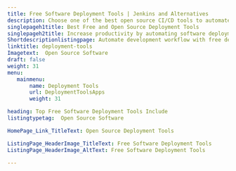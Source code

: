 ```yaml
---
title: Free Software Deployment Tools | Jenkins and Alternatives
description: Choose one of the best open source CI/CD tools to automate software deployment processes. All the deployment software listed here are free and open source.
singlepageh1title: Best Free and Open Source Deployment Tools
singlepageh2title: Increase productivity by automating software deployment workflows. Choose free software deployment tool for building, testing, and deployment of applications.
Shortdescriptionlistingpage: Automate development workflow with free deployment tools and remove manual errors. Choose right tool for your needs and quickly Build, test, & deploy projects.
linktitle: deployment-tools
Imagetext:  Open Source Software 
draft: false
weight: 31
menu:
   mainmenu: 
       name: Deployment Tools
       url: DeploymentToolsApps
       weight: 31

heading: Top Free Software Deployment Tools Include
listingtypetag:  Open Source Software 

HomePage_Link_TitleText: Open Source Deployment Tools

ListingPage_HeaderImage_TitleText: Free Software Deployment Tools
ListingPage_HeaderImage_AltText: Free Software Deployment Tools

---
```


